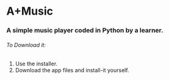 # A+Music
### A simple music player coded in Python by a learner.
###### To Download it:
1) Use the installer.
2) Download the app files and install-it yourself.
